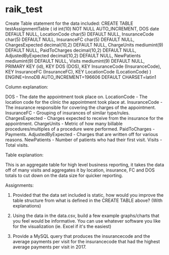 # raik_test

Create Table statement for the data included:
CREATE TABLE testAssignmentTable (
id int(10) NOT NULL AUTO_INCREMENT,
DOS date DEFAULT NULL,
LocationCode char(5) DEFAULT NULL,
InsuranceCode char(5) DEFAULT NULL,
InsuranceFC char(5) DEFAULT NULL,
ChargesExpected decimal(10,2) DEFAULT NULL,
ChargeUnits mediumint(9) DEFAULT NULL,
PaidToCharges decimal(10,2) DEFAULT NULL,
AdjustedByExpected decimal(10,2) DEFAULT NULL,
NewPatients mediumint(9) DEFAULT NULL,
Visits mediumint(9) DEFAULT NULL,
PRIMARY KEY (id),
KEY DOS (DOS),
KEY InsuranceCode (InsuranceCode),
KEY InsuranceFC (InsuranceFC),
KEY LocationCode (LocationCode)
) ENGINE=InnoDB AUTO_INCREMENT=196606 DEFAULT CHARSET=latin1

Column explanation:

DOS - The date the appointment took place on. 
LocationCode - The location code for the clinic the appointment took place at. 
InsuranceCode - The insurance responsible for covering the charges of the appointment. 
InsuranceFC - Grouping of insurances of similar type/rules. 
ChargesExpected - Charges expected to receive from the insurance for the appointment. 
ChargeUnits - Metric of how many billable procedures/multiples of a procedure were performed. 
PaidToCharges - Payments. 
AdjustedByExpected - Charges that are written off for various reasons. 
NewPatients - Number of patients who had their first visit. Visits - Total visits.

Table explanation:

This is an aggregate table for high level business reporting, it takes the data off of many visits and aggregates it by location, insurance, FC and DOS totals to cut down on the data size for quicker reporting.

Assignments:

1. Provided that the data set included is static, how would you improve the table structure from what is defined in the CREATE TABLE above? (With explanations)

2. Using the data in the data.csv, build a few example graphs/charts that you feel would be informative. You can use whatever software you like for the visualization (ie. Excel if it's the easiest)

3. Provide a MySQL query that produces the insurancecode and the average payments per visit for the insurancecode that had the highest average payments per visit in 2017.
